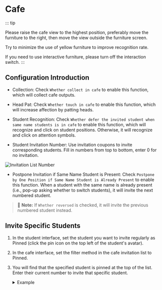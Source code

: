 <LanguageWarn/>

# Cafe
::: tip

Please raise the cafe view to the highest position, preferably move the furniture to the right, then move the view outside the furniture screen.

Try to minimize the use of yellow furniture to improve recognition rate.

If you need to use interactive furniture, please turn off the interaction switch.
:::

## Configuration Introduction
- Collection: Check `Whether collect in cafe` to enable this function, which will collect cafe outputs.

- Head Pat: Check `Whether touch in cafe` to enable this function, which will increase affection by patting heads.

- Student Recognition: Check `Whether defer the invited student when same name students is in cafe` to enable this function, which will recognize and click on student positions. Otherwise, it will recognize and click on attention symbols.

- Student Invitation Number: Use invitation coupons to invite corresponding students. Fill in numbers from top to bottom, enter 0 for no invitation.

![Invitation List Number](/img/cafe/invite_list_1.png)

- Postpone Invitation if Same Name Student is Present: Check `Postpone by One Position if Same Name Student is Already Present` to enable this function. When a student with the same name is already present (i.e., pop-up asking whether to switch students), it will invite the next numbered student.
> :memo: **Note:** If `Whether reversed` is checked, it will invite the previous numbered student instead.

## Invite Specific Students

1. In the student interface, set the student you want to invite regularly as Pinned (click the pin icon on the top left of the student's avatar).
2. In the cafe interface, set the filter method in the cafe invitation list to Pinned.
3. You will find that the specified student is pinned at the top of the list. Enter their current number to invite that specific student.

   <details>
   <summary>Example</summary>

   ![Pinned Invitation List](/img/cafe/invite_list_2.png)

   </details>






